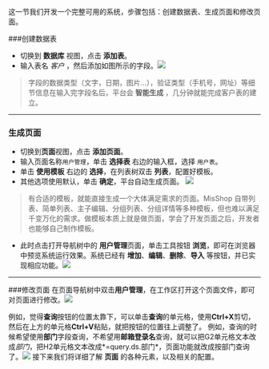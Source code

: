 这一节我们开发一个完整可用的系统，步骤包括：创建数据表、生成页面和修改页面。


###创建数据表

- 切换到 **数据库** 视图，点击 **添加表**。
- 输入表名 *客户* ，然后添加如图所示的字段。![](https://upload-images.jianshu.io/upload_images/12920178-b4ede609b984ba7e.png?imageMogr2/auto-orient/strip%7CimageView2/2/w/1240)
>字段的数据类型（文字，日期，图片...），验证类型（手机号，网址）等细节信息在输入完字段名后，平台会 **智能生成** ，几分钟就能完成客户表的建立。

***
### 生成页面
- 切换到**页面**视图，点击 **添加页面**。
- 输入页面名称```用户管理```，单击 **选择表** 右边的输入框，选择 ```用户表```。
- 单击 **使用模板** 右边的 **选择**，在列表树双击 **列表**，配置好模板。
- 其他选项使用默认，单击 **确定**，平台自动生成页面。
![](https://upload-images.jianshu.io/upload_images/12920178-cadcee318561a421.png?imageMogr2/auto-orient/strip%7CimageView2/2/w/1240)
>有合适的模板，就能直接生成一个大体满足需求的页面。MisShop 自带列表、简单列表、主子编辑、分组列表、分组详情等多种模板，但也难以满足千变万化的需求。做模板本质上就是做页面，学会了开发页面之后，开发者也能够自己制作模板。
- 此时点击打开导航树中的 **用户管理**页面，单击工具按钮 **浏览**，即可在浏览器中预览系统运行效果。系统已经有 **增加**、**编辑**、**删除**、**导入** 等按钮，并已实现相应功能。![](https://upload-images.jianshu.io/upload_images/12920178-20d722532ad629b8.png?imageMogr2/auto-orient/strip%7CimageView2/2/w/1240)


***
###修改页面
在页面导航树中双击**用户管理**，在工作区打开这个页面文件，即可对页面进行修改。![](https://upload-images.jianshu.io/upload_images/12920178-b280ea38e42116ee.png?imageMogr2/auto-orient/strip%7CimageView2/2/w/1240)

例如，觉得**查询**按钮的位置太靠下，可以单击**查询**的单元格，使用**Ctrl\+X**剪切，然后在上方的单元格**Ctrl\+V**粘贴，就把按钮的位置往上调整了。
例如，查询的时候希望使用**部门**字段查询，不希望用**邮箱登录名**查询，就可以把G2单元格文本改成*部门*，把H2单元格文本改成*=query.ds.部门*，页面功能就改成按部门查询了。![](https://upload-images.jianshu.io/upload_images/12920178-708f550512f04a8c.png?imageMogr2/auto-orient/strip%7CimageView2/2/w/1240)
接下来我们将详细了解 **页面** 的各种元素，以及相关的配置。













